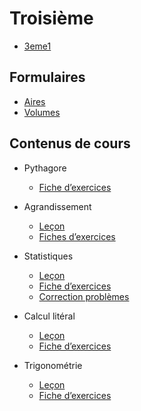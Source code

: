 # Troisième

- [3eme1](./3eme1.md)


## Formulaires

- [Aires](./3eme/formulaire_aires.pdf)
- [Volumes](./3eme/formulaire_volumes.pdf)

## Contenus de cours 

- Pythagore
	- [Fiche d’exercices](./3eme/3991_pythagore_exercices_co.pdf)

- Agrandissement
	- [Leçon](./3eme/301_agrandissement_cours.pdf)
	- [Fiches d’exercices](./3eme/301_agrandissement_exercices.pdf)

- Statistiques
	- [Leçon](./3eme/302_statistiques_cours.pdf)
	- [Fiche d’exercices](./3eme/302_statistiques_exercices.pdf)
	- [Correction problèmes](./3eme/302_statistiques_exercices_correctionPB.pdf)

- Calcul litéral
	- [Leçon](./3eme/303_litteral_cours.pdf)
	- [Fiche d’exercices](./3eme/303_litteral_exercices.pdf)
	
- Trigonométrie
	- [Leçon](./3eme/304_trigonometrie_cours.pdf)
	- [Fiche d’exercices](./3eme/304_trigonometrie_exercices.pdf)
